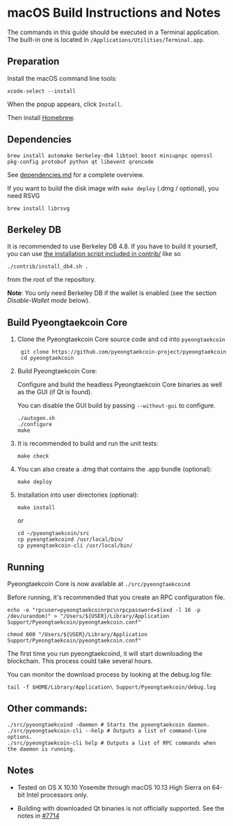 macOS Build Instructions and Notes
====================================
The commands in this guide should be executed in a Terminal application.
The built-in one is located in `/Applications/Utilities/Terminal.app`.

Preparation
-----------
Install the macOS command line tools:

`xcode-select --install`

When the popup appears, click `Install`.

Then install [Homebrew](https://brew.sh).

Dependencies
----------------------

    brew install automake berkeley-db4 libtool boost miniupnpc openssl pkg-config protobuf python qt libevent qrencode

See [dependencies.md](dependencies.md) for a complete overview.

If you want to build the disk image with `make deploy` (.dmg / optional), you need RSVG

    brew install librsvg

Berkeley DB
-----------
It is recommended to use Berkeley DB 4.8. If you have to build it yourself,
you can use [the installation script included in contrib/](/contrib/install_db4.sh)
like so

```shell
./contrib/install_db4.sh .
```

from the root of the repository.

**Note**: You only need Berkeley DB if the wallet is enabled (see the section *Disable-Wallet mode* below).

Build Pyeongtaekcoin Core
------------------------

1. Clone the Pyeongtaekcoin Core source code and cd into `pyeongtaekcoin`

        git clone https://github.com/pyeongtaekcoin-project/pyeongtaekcoin
        cd pyeongtaekcoin

2.  Build Pyeongtaekcoin Core:

    Configure and build the headless Pyeongtaekcoin Core binaries as well as the GUI (if Qt is found).

    You can disable the GUI build by passing `--without-gui` to configure.

        ./autogen.sh
        ./configure
        make

3.  It is recommended to build and run the unit tests:

        make check

4.  You can also create a .dmg that contains the .app bundle (optional):

        make deploy

5.  Installation into user directories (optional):

        make install

    or

        cd ~/pyeongtaekcoin/src
        cp pyeongtaekcoind /usr/local/bin/
        cp pyeongtaekcoin-cli /usr/local/bin/

Running
-------

Pyeongtaekcoin Core is now available at `./src/pyeongtaekcoind`

Before running, it's recommended that you create an RPC configuration file.

    echo -e "rpcuser=pyeongtaekcoinrpc\nrpcpassword=$(xxd -l 16 -p /dev/urandom)" > "/Users/${USER}/Library/Application Support/Pyeongtaekcoin/pyeongtaekcoin.conf"

    chmod 600 "/Users/${USER}/Library/Application Support/Pyeongtaekcoin/pyeongtaekcoin.conf"

The first time you run pyeongtaekcoind, it will start downloading the blockchain. This process could take several hours.

You can monitor the download process by looking at the debug.log file:

    tail -f $HOME/Library/Application\ Support/Pyeongtaekcoin/debug.log

Other commands:
-------

    ./src/pyeongtaekcoind -daemon # Starts the pyeongtaekcoin daemon.
    ./src/pyeongtaekcoin-cli --help # Outputs a list of command-line options.
    ./src/pyeongtaekcoin-cli help # Outputs a list of RPC commands when the daemon is running.

Notes
-----

* Tested on OS X 10.10 Yosemite through macOS 10.13 High Sierra on 64-bit Intel processors only.

* Building with downloaded Qt binaries is not officially supported. See the notes in [#7714](https://github.com/pyeongtaekcoin/pyeongtaekcoin/issues/7714)
